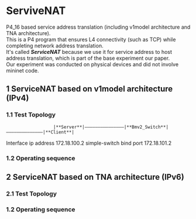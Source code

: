 # ServiveNAT
P4_16 based service address translation (including v1model architecture and TNA architecture).  
This is a P4 program that ensures L4 connectivity (such as TCP) while completing network address translation.  
It's called ***ServiceNAT*** because we use it for service address to host address translation, which is part of the base experiment our paper.  
Our experiment was conducted on physical devices and did not involve mininet code.  

## 1 ServiceNAT based on v1model architecture (IPv4)
### 1.1 Test Topology
                      |**Server**|———————————————|**Bmv2_Switch**|——————————————|**Client**|  
Interface ip address  172.18.100.2            simple-switch bind port            172.18.101.2             
### 1.2 Operating sequence


## 2 ServiceNAT based on TNA architecture (IPv6)
### 2.1 Test Topology

### 1.2 Operating sequence
